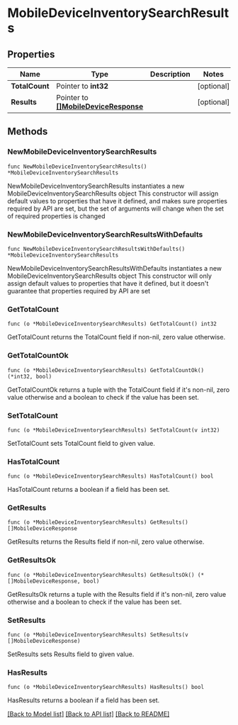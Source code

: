 # MobileDeviceInventorySearchResults

## Properties

Name | Type | Description | Notes
------------ | ------------- | ------------- | -------------
**TotalCount** | Pointer to **int32** |  | [optional] 
**Results** | Pointer to [**[]MobileDeviceResponse**](MobileDeviceResponse.md) |  | [optional] 

## Methods

### NewMobileDeviceInventorySearchResults

`func NewMobileDeviceInventorySearchResults() *MobileDeviceInventorySearchResults`

NewMobileDeviceInventorySearchResults instantiates a new MobileDeviceInventorySearchResults object
This constructor will assign default values to properties that have it defined,
and makes sure properties required by API are set, but the set of arguments
will change when the set of required properties is changed

### NewMobileDeviceInventorySearchResultsWithDefaults

`func NewMobileDeviceInventorySearchResultsWithDefaults() *MobileDeviceInventorySearchResults`

NewMobileDeviceInventorySearchResultsWithDefaults instantiates a new MobileDeviceInventorySearchResults object
This constructor will only assign default values to properties that have it defined,
but it doesn't guarantee that properties required by API are set

### GetTotalCount

`func (o *MobileDeviceInventorySearchResults) GetTotalCount() int32`

GetTotalCount returns the TotalCount field if non-nil, zero value otherwise.

### GetTotalCountOk

`func (o *MobileDeviceInventorySearchResults) GetTotalCountOk() (*int32, bool)`

GetTotalCountOk returns a tuple with the TotalCount field if it's non-nil, zero value otherwise
and a boolean to check if the value has been set.

### SetTotalCount

`func (o *MobileDeviceInventorySearchResults) SetTotalCount(v int32)`

SetTotalCount sets TotalCount field to given value.

### HasTotalCount

`func (o *MobileDeviceInventorySearchResults) HasTotalCount() bool`

HasTotalCount returns a boolean if a field has been set.

### GetResults

`func (o *MobileDeviceInventorySearchResults) GetResults() []MobileDeviceResponse`

GetResults returns the Results field if non-nil, zero value otherwise.

### GetResultsOk

`func (o *MobileDeviceInventorySearchResults) GetResultsOk() (*[]MobileDeviceResponse, bool)`

GetResultsOk returns a tuple with the Results field if it's non-nil, zero value otherwise
and a boolean to check if the value has been set.

### SetResults

`func (o *MobileDeviceInventorySearchResults) SetResults(v []MobileDeviceResponse)`

SetResults sets Results field to given value.

### HasResults

`func (o *MobileDeviceInventorySearchResults) HasResults() bool`

HasResults returns a boolean if a field has been set.


[[Back to Model list]](../README.md#documentation-for-models) [[Back to API list]](../README.md#documentation-for-api-endpoints) [[Back to README]](../README.md)


